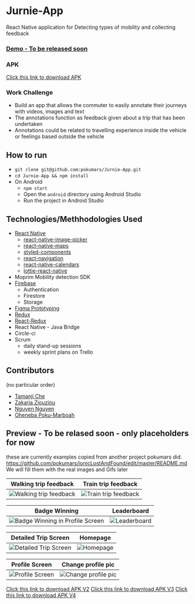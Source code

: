 # Jurnie-App
React Native application for Detecting types of mobility and collecting feedback

### [Demo - To be released soon]()
### APK
[Click this link to download APK](https://ohe-test-image-upload-1.s3.eu-central-1.amazonaws.com/jurnie_apk_4.apk)


### Work Challenge
- Build an app that allows the commuter to easily annotate their journeys with
videos, images and text
- The annotations function as feedback given about a trip that has been undertaken
- Annotations could be related to travelling experience inside the vehicle or
feelings based outside the vehicle

## How to run
- ```git clone git@github.com:pokumars/Jurnie-App.git```
- ```cd Jurnie-App && npm install```
- On Android
  - ```npm start```
  - Open the `android` directory using Android Studio
  - Run the project in Android Studio

## Technologies/Methhodologies Used
- [React Native](https://reactnative.dev)
  - [react-native-image-picker](https://github.com/react-native-image-picker/react-native-image-picker)
  - [react-native-maps](https://github.com/react-native-maps/react-native-maps)
  - [styled-components](https://styled-components.com)
  - [react-navigation](https://reactnavigation.org)
  - [react-native-calendars](https://github.com/wix/react-native-calendars)
  - [lottie-react-native](https://github.com/lottie-react-native/lottie-react-native)
- Moprim Mobility detection SDK
- [Firebase](https://rnfirebase.io)
  - Authentication
  - Firestore
  - Storage
- [Figma Prototyping](https://www.figma.com)
- [Redux](https://redux.js.org/)
- [React-Redux](https://react-redux.js.org/)
- React Native - Java Bridge
- Circle-ci
- Scrum
  - daily stand-up sessions
  - weekly sprint plans on Trello

## Contributors
(no particular order)
 - [Tamanji Che](https://github.com/ambeche)
 - [Zakaria Ziouziou](https://github.com/zakariazaim17)
 - [Nguyen Nguyen](https://github.com/staham-punosmobile)
 - [Oheneba Poku-Marboah](https://github.com/pokumars)


 ## Preview - To be relased soon - only placeholders for now
these are currently examples copied from another project pokumars did.
https://github.com/pokumars/ionicLostAndFound/edit/master/README.md 
 We will fill them with the real images and Gifs later

| Walking trip feedback   | Train trip feedback |
|------------|-------------| 
|  ![Walking trip feedback](https://media.giphy.com/media/gIMG9F9EXwUkF9blK4/giphy.gif)|![Train trip feedback](https://media.giphy.com/media/kPt1OcfTJ1etyrWJYA/giphy.gif) |

| Badge Winning | Leaderboard |
|------------|-------------| 
|  ![Badge Winning in Profile Screen](https://lh3.googleusercontent.com/fife/ABSRlIoZeVzDb6xLIhaQbr5AMqwUbaQ27vaWn_9objv-QdzXHJw4MqLIoTnATk_VXr4rpsuqrTIJTjZ0RGtHu6ewty2XdULFRMpwsSZG0tG8vO5FD7h74v3uU1YqVmqc9hepBNJYxt9A9Bg3_9LRVk60Wv__qyfkRuYTxFNg9ArhJ7uTOCClPueAIXeC25WTWbJWVm5Ave5K0S_b6R177FNwkMrkJ9mpoenlYaNXO3eUE-eDWhNFr9RI9x8h-4dd0PMG7TFzb8MA0m8aC4-qpp3DPQlQNt40wAMU3Dj_23YD8oS3MTmScVFGcdCG0B9grll62o3sjWOdH90C8DQLlUUIznLmtJX9_iKNk0EdTO8xEZS6QcvKn9DH1KDGWvORNizbuUeY5zB3Z3hxW0VcedZvnMDzrB3iV6kDz0RdUpFQhFmNSmY33TJEaf3NT9GwjtsR-mAdBVdgnXu8_Jf3nu_kU1xx54z2gRvWMLEr4-JJhQG74LUx_fpS_rI4Gibsk0ng9fssIRjZCzdKKboK18vWz1b7Ph8dTZzMKauzO-7juThEBYwRr2hA4u9eIfcX2AD4DqfUEAhp2TMoH4B8aGa7OX_P6FG1Wrkj_9goYoGMGP2OqPF1kkqZlMMyjivF9D7sHuluNyFU_wV98gfsy-Q39_1XcCj2RxlnPPPcHrhyYBSWR4dut0tC9ms3H9295KAcJlV9gjMRiVZUZj-9RAzZ3txGccNQlXZNWCQ=w270-h2132-ft) | ![Leaderboard](https://media.giphy.com/media/aIUnnFpMN6TY710rM9/giphy.gif) |

| Detailed Trip Screen| Homepage |
|------------|-------------| 
|  ![Detailed Trip Screen](https://lh3.googleusercontent.com/fife/ABSRlIpjLzdTW_2GUOcmzfHCgAHi12Iq5q9ITCla973y8eeyY5Doyg2pXHiCvwLISMfu5CAKQ1EhZcGJSHd7kJxBHt6bF3q9kxPf9LH4HEaxmmrgdStuJf4dAqzBiL2uAX_7u-Edvt2bN1mFBFk6LhpPS3uFQBjZzHybtxGxDexAim0-_1NaeWU4v1BmxrcdACCnG1IjiUnkKgOK8qgs6FM0My_4xkWAOYWWzOZtCcjw_aXOvp9tYjuF0eA4ZfEhbHoh5FUc8z4KMFwLujWWYezyIdaBTot8AIRimXDisYefP8rDXjX1BfSUniHc7Rshdvg5N5YBMzinSX0p1v3WIWU8sEQXVlBgoapflWiIu2A9u1Xv4vff_1R-0lZLKqDsySbe3S1uyAGuYk2rpsWDtZGeaXycJEXHEA9QmCJQgqZkuOpkEt_t1-VWpQQrHdbQO7Y6hprueAe0zfFrHXr-Ygd7x4-zSFFxKKyQ5z5sNfQPT25i2KNKYk7MM7wXEvKM0amRNhAy2EULwevjN_f19b5O2GWuVkcNNS9uO0-cUt9jVXPMNFYiBlFfcqOY6Z7gy6QLQr6Ou2_vHhuwg-0FP4-st6VyLgYT7phqWAJMrC2tj1v3Ddnaod7TRFnlNbCaoL5eTMylXOKctsxRYIZQTyy-mL8yu0Q3vTHEc_SqT2roReF7C-vSQqVIK-5-Njyv75Cjns99Qxop4IPp-3bFiOd4dcuVmysz_8Lv2Qs=w2276-h2132-ft) | ![Homepage](https://lh3.googleusercontent.com/fife/ABSRlIrR4wNlEdIDBUuB3UebJb_CNzM3ZrHkCXXp9ux1gDKDx0gvw3fNDFwVDW0LxhleRFH4Xp_ZPUJ5fVcpIksu2J-XwixNgXrsP_vM_dbHKjaf8QAwLCqDJvwaLU7isswShnETq73w1UhrarXOtjQAmRF9qg8W5yfaF0qEGpeFHlss4-KVCQDjV1nPeYBWOx174JIC8A1T91u5HtD7DZ_Rr636WCUh5N5WXlrC5Xy4bktw6p-lqoXIrfWuSdvD9Wyt8WjL9mPT1PEj7_eMHXQ5-vZAyM4T8B2cThemTwWmtoC1EipVgSmN4ElajZEuI6GrngDU0MOsFNVqXWN6kQjZr86zEFSUFMcxjEKClpwvbhz4sEfhIzN86o5kGaSnk5PIMlbOrSZXNu4ADuXA5iTzabzhQjulGoulOCF5MOouCG-XtuWGB0VI2r_yIw98kmVvRaPf8FabyViG-TaSOecqas9fBHnN6Wu9PGCZBX0q54Gvv8E2H-8hhis_mEbHGLsiigLmxA8UqqB7ehhR7a5ioP9J2hz-w_N_ZNIX8OWLk4X0yPV1Cd6FWa0ZX4UU0zhD02cVYzS2IgFDZYZBZTpF9IZe5EsfX1L2FNZUZRu-8ETBgXvxI4NVKH7EI0d4gN7NmJQExxFNoygYWll1twO3WwHX2dgcRhzvSH9VMJ2hKF4-5S6JukM8bP4a3ZRVNCo-i8o0YicMeTs85_Sp00iaYyFywjLtFGlDZQc=w3840-h2132-ft) |

| Profile Screen| Change profile pic |
|------------|-------------| 
|  ![Profile Screen](https://lh3.googleusercontent.com/fife/ABSRlIoZeVzDb6xLIhaQbr5AMqwUbaQ27vaWn_9objv-QdzXHJw4MqLIoTnATk_VXr4rpsuqrTIJTjZ0RGtHu6ewty2XdULFRMpwsSZG0tG8vO5FD7h74v3uU1YqVmqc9hepBNJYxt9A9Bg3_9LRVk60Wv__qyfkRuYTxFNg9ArhJ7uTOCClPueAIXeC25WTWbJWVm5Ave5K0S_b6R177FNwkMrkJ9mpoenlYaNXO3eUE-eDWhNFr9RI9x8h-4dd0PMG7TFzb8MA0m8aC4-qpp3DPQlQNt40wAMU3Dj_23YD8oS3MTmScVFGcdCG0B9grll62o3sjWOdH90C8DQLlUUIznLmtJX9_iKNk0EdTO8xEZS6QcvKn9DH1KDGWvORNizbuUeY5zB3Z3hxW0VcedZvnMDzrB3iV6kDz0RdUpFQhFmNSmY33TJEaf3NT9GwjtsR-mAdBVdgnXu8_Jf3nu_kU1xx54z2gRvWMLEr4-JJhQG74LUx_fpS_rI4Gibsk0ng9fssIRjZCzdKKboK18vWz1b7Ph8dTZzMKauzO-7juThEBYwRr2hA4u9eIfcX2AD4DqfUEAhp2TMoH4B8aGa7OX_P6FG1Wrkj_9goYoGMGP2OqPF1kkqZlMMyjivF9D7sHuluNyFU_wV98gfsy-Q39_1XcCj2RxlnPPPcHrhyYBSWR4dut0tC9ms3H9295KAcJlV9gjMRiVZUZj-9RAzZ3txGccNQlXZNWCQ=w270-h2132-ft) | ![Change profile pic](https://media.giphy.com/media/hdQLJ8ngxCJQsjHxyv/giphy.gif) |



[Click this link to download APK V2](https://ohe-test-image-upload-1.s3.eu-central-1.amazonaws.com/jurnie_apk_2.apk)
[Click this link to download APK V3](https://ohe-test-image-upload-1.s3.eu-central-1.amazonaws.com/jurnie_apk_3.apk)
[Click this link to download APK V4](https://ohe-test-image-upload-1.s3.eu-central-1.amazonaws.com/jurnie_apk_4.apk)

